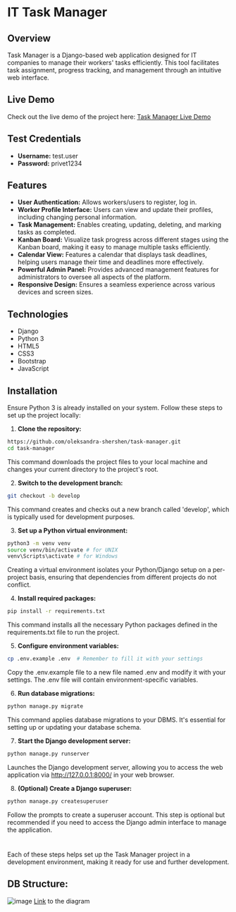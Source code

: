 # IT Task Manager

## Overview
Task Manager is a Django-based web application designed for IT companies to manage their workers' tasks efficiently. This tool facilitates task assignment, progress tracking, and management through an intuitive web interface.

## Live Demo
Check out the live demo of the project here:
[Task Manager Live Demo](https://task-manager-l5zb.onrender.com)

## Test Credentials
- **Username:** test.user
- **Password:** privet1234

## Features
- **User Authentication:** Allows workers/users to register, log in.
- **Worker Profile Interface:** Users can view and update their profiles, including changing personal information.
- **Task Management:** Enables creating, updating, deleting, and marking tasks as completed.
- **Kanban Board:** Visualize task progress across different stages using the Kanban board, making it easy to manage multiple tasks efficiently.
- **Calendar View:** Features a calendar that displays task deadlines, helping users manage their time and deadlines more effectively.
- **Powerful Admin Panel:** Provides advanced management features for administrators to oversee all aspects of the platform.
- **Responsive Design:** Ensures a seamless experience across various devices and screen sizes.


## Technologies
- Django
- Python 3
- HTML5
- CSS3
- Bootstrap
- JavaScript

## Installation
Ensure Python 3 is already installed on your system. Follow these steps to set up the project locally:

1. **Clone the repository:**
```bash
https://github.com/oleksandra-shershen/task-manager.git
cd task-manager
```
This command downloads the project files to your local machine and changes your current directory to the project's root.

2. **Switch to the development branch:**
```bash
git checkout -b develop
```
This command creates and checks out a new branch called 'develop', which is typically used for development purposes.

3. **Set up a Python virtual environment:**
```bash
python3 -m venv venv
source venv/bin/activate # for UNIX
venv\Scripts\activate # for Windows
```
Creating a virtual environment isolates your Python/Django setup on a per-project basis, ensuring that dependencies from different projects do not conflict.

4. **Install required packages:**
```bash
pip install -r requirements.txt
```
This command installs all the necessary Python packages defined in the requirements.txt file to run the project.

5. **Configure environment variables:**
```bash
cp .env.example .env  # Remember to fill it with your settings
```
Copy the .env.example file to a new file named .env and modify it with your settings. The .env file will contain environment-specific variables.

6. **Run database migrations:**
```bash
python manage.py migrate
```
This command applies database migrations to your DBMS. It's essential for setting up or updating your database schema.

7. **Start the Django development server:**
```bash
python manage.py runserver
```
Launches the Django development server, allowing you to access the web application via http://127.0.0.1:8000/ in your web browser.

8. **(Optional) Create a Django superuser:**
```bash
python manage.py createsuperuser
```
Follow the prompts to create a superuser account. This step is optional but recommended if you need to access the Django admin interface to manage the application.

# 
Each of these steps helps set up the Task Manager project in a development environment, making it ready for use and further development.

## DB Structure:
![image](https://github.com/oleksandra-shershen/task-manager/assets/105819546/6e5cda7d-bb3b-4e29-a8d0-d18f9d796ce5)
[Link](https://dbdiagram.io/d/task-manager-661cd94d03593b6b61fd9694) to the diagram



